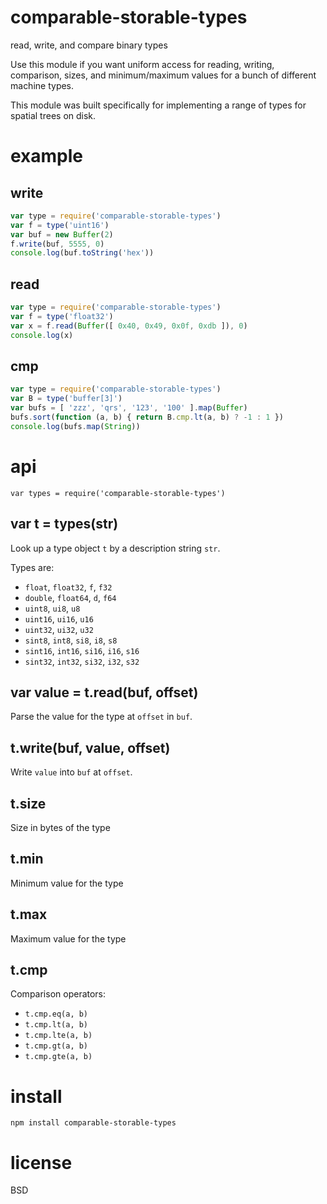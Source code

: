 # comparable-storable-types

read, write, and compare binary types

Use this module if you want uniform access for reading, writing, comparison,
sizes, and minimum/maximum values for a bunch of different machine types.

This module was built specifically for implementing a range of types for spatial
trees on disk.

# example

## write

``` js
var type = require('comparable-storable-types')
var f = type('uint16')
var buf = new Buffer(2)
f.write(buf, 5555, 0)
console.log(buf.toString('hex'))
```

## read

``` js
var type = require('comparable-storable-types')
var f = type('float32')
var x = f.read(Buffer([ 0x40, 0x49, 0x0f, 0xdb ]), 0)
console.log(x)
```

## cmp

``` js
var type = require('comparable-storable-types')
var B = type('buffer[3]')
var bufs = [ 'zzz', 'qrs', '123', '100' ].map(Buffer)
bufs.sort(function (a, b) { return B.cmp.lt(a, b) ? -1 : 1 })
console.log(bufs.map(String))
```

# api

```
var types = require('comparable-storable-types')
```

## var t = types(str)

Look up a type object `t` by a description string `str`.

Types are:

* `float`, `float32`, `f`, `f32`
* `double`, `float64`, `d`, `f64`
* `uint8`, `ui8`, `u8`
* `uint16`, `ui16`, `u16`
* `uint32`, `ui32`, `u32`
* `sint8`, `int8`, `si8`, `i8`, `s8`
* `sint16`, `int16`, `si16`, `i16`, `s16`
* `sint32`, `int32`, `si32`, `i32`, `s32`

## var value = t.read(buf, offset)

Parse the value for the type at `offset` in `buf`.

## t.write(buf, value, offset)

Write `value` into `buf` at `offset`.

## t.size

Size in bytes of the type

## t.min

Minimum value for the type

## t.max

Maximum value for the type

## t.cmp

Comparison operators:

* `t.cmp.eq(a, b)`
* `t.cmp.lt(a, b)`
* `t.cmp.lte(a, b)`
* `t.cmp.gt(a, b)`
* `t.cmp.gte(a, b)`

# install

```
npm install comparable-storable-types
```

# license

BSD
